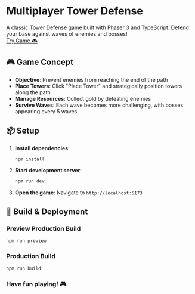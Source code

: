 # Multiplayer Tower Defense

A classic Tower Defense game built with Phaser 3 and TypeScript. Defend your base against waves of enemies and bosses!\
[Try Game 🎮](https://robin1999stark.github.io/MultiplayerTowerDefense/)

## 🎮 Game Concept

- **Objective**: Prevent enemies from reaching the end of the path
- **Place Towers**: Click "Place Tower" and strategically position towers along the path
- **Manage Resources**: Collect gold by defeating enemies
- **Survive Waves**: Each wave becomes more challenging, with bosses appearing every 5 waves

## 📦 Setup

1. **Install dependencies**:
   ```bash
   npm install
   ```

2. **Start development server**:
   ```bash
   npm run dev
   ```

3. **Open the game**: Navigate to `http://localhost:5173`

## 🚀 Build & Deployment

### Preview Production Build
```bash
npm run preview
```

### Production Build
```bash
npm run build
```

### **Have fun playing! 🎮**
